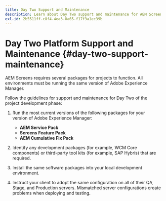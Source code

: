 ```yaml
---
title: Day Two Support and Maintenance
description: Learn about Day Two support and maintenance for AEM Screens.
exl-id: 2b5511ff-c8f4-4ea3-8a65-f17f3a1ec39b
---
```

# Day Two Platform Support and Maintenance {#day-two-support-maintenance}

AEM Screens requires several packages for projects to function. All environments must be running the same version of Adobe Experience Manager.

Follow the guidelines for support and maintenance for Day Two of the project development phase:

1. Run the most current versions of the following packages for your version of Adobe Experience Manager:

   * **AEM Service Pack**
   * **Screens Feature Pack**
   * **AEM Cumulative Fix Pack**

1. Identify any development packages (for example, WCM Core components) or third-party tool kits (for example, SAP Hybris) that are required.

1. Install the same software packages into your local development environment.

1. Instruct your client to adopt the same configuration on all of their QA, Stage, and Production servers. Mismatched server configurations create problems when deploying and testing.
